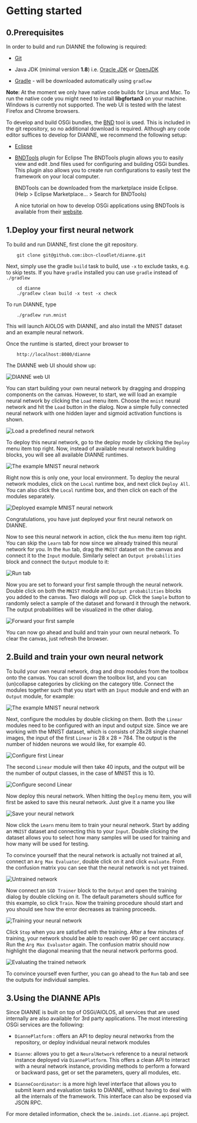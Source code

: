Getting started
===============

0.Prerequisites
---------------

In order to build and run DIANNE the following is required:

- [Git](http://git-scm.com/)

- Java JDK (minimal version **1.8**) i.e. [Oracle JDK](http://www.oracle.com/technetwork/java/javase/downloads/index.html) 
or [OpenJDK](http://openjdk.java.net/)

- [Gradle](http://gradle.org/) - will be downloaded automatically using `gradlew`

**Note**: At the moment we only have native code builds for Linux and Mac. To run the native code you might need to install **libgfortan3** on your machine. Windows is currently not supported. The web UI is tested with the latest Firefox and Chrome browsers. 

To develop and build OSGi bundles, the [BND](http://www.aqute.biz/Bnd/Bnd) tool is used. 
This is included in the git repository, so no additional download is required. Although
any code editor suffices to develop for DIANNE, we recommend the following setup:

- [Eclipse](http://www.eclipse.org/downloads/)

- [BNDTools](http://bndtools.org/) plugin for Eclipse
	The BNDTools plugin allows you to easily view and edit .bnd files used for configuring
	and building OSGi bundles. This plugin also allows you to create run configurations to
	easily test the framework on your local computer.

	BNDTools can be downloaded from the marketplace inside Eclipse. (Help > Eclipse Marketplace... > Search for BNDTools)

	A nice tutorial on how to develop OSGi applications using BNDTools is available from
	their [website](http://bndtools.org/tutorial.html).

1.Deploy your first neural network
----------------------------------

To build and run DIANNE, first clone the git repository.

		git clone git@github.com:ibcn-cloudlet/dianne.git

Next, simply use the gradle `build` task to build, use `-x` to exclude tasks, e.g. to skip tests. If you have `gradle` installed you can use `gradle` instead of `./gradlew`

		cd dianne
		./gradlew clean build -x test -x check
		
To run DIANNE, type

		./gradlew run.mnist

This will launch AIOLOS with DIANNE, and also install the MNIST dataset and an example neural network.

Once the runtime is started, direct your browser to

		http://localhost:8080/dianne
		
The DIANNE web UI should show up:

![DIANNE web UI](figures/1.png)

You can start building your own neural network by dragging and dropping components on the canvas. However, to start, we will load an example neural network by clicking the `Load` menu item. Choose the `mnist` neural network and hit the `Load` button in the dialog. Now a simple fully connected neural network with one hidden layer and sigmoid activation functions is shown.

![Load a predefined neural network](figures/2.png)

To deploy this neural network, go to the deploy mode by clicking the `Deploy` menu item top right. Now, instead of available neural network building blocks, you will see all available DIANNE runtimes.

![The example MNIST neural network](figures/3.png)

 Right now this is only one, your local environment. To deploy the neural network modules, click on the `Local` runtime box, and next click `Deploy All`. You can also click the `Local` runtime box, and then click on each of the modules separately. 

![Deployed example MNIST neural network](figures/4.png)

Congratulations, you have just deployed your first neural network on DIANNE.

Now to see this neural network in action, click the `Run` menu item top right. You can skip the `Learn` tab for now since we already trained this neural network for you. In the `Run` tab, drag the `MNIST` dataset on the canvas and connect it to the `Input` module. Similarly select an `Output probabilities` block and connect the `Output` module to it:

![Run tab](figures/5.png)

Now you are set to forward your first sample through the neural network. Double click on both the `MNIST` module and `Output probabilities` blocks you added to the canvas. Two dialogs will pop up. Click the `Sample` button to randomly select a sample of the dataset and forward it through the network. The output probabilities will be visualized in the other dialog.

![Forward your first sample](figures/6.png)

You can now go ahead and build and train your own neural network. To clear the canvas, just refresh the browser.

2.Build and train your own neural network
-----------------------------------------

To build your own neural network, drag and drop modules from the toolbox onto the canvas. You can scroll down the toolbox list, and you can (un)collapse categories by clicking on the category title.  Connect the modules together such that you start with an `Input` module and end with an `Output` module, for example:

![The example MNIST neural network](figures/7.png)

Next, configure the modules by double clicking on them. Both the `Linear` modules need to be configured with an input and output size. Since we are working with the MNIST dataset, which is consists of 28x28 single channel images, the input of the first `Linear` is 28 x 28 = 784. The output is the number of hidden neurons we would like, for example 40.

![Configure first Linear](figures/8.png)

The second `Linear` module will then take 40 inputs, and the output will be the number of output classes, in the case of MNIST this is 10.

![Configure second Linear](figures/9.png)

Now deploy this neural network. When hitting the `Deploy` menu item, you will first be asked to save this neural network. Just give it a name you like

![Save your neural network](figures/10.png)

Now click the `Learn` menu item to train your neural network. Start by adding an `MNIST` dataset and connecting this to your `Input`. Double clicking the dataset allows you to select how many samples will be used for training and how many will be used for testing. 

To convince yourself that the neural network is actually not trained at all, connect an `Arg Max Evaluator`, double click on it and click `evaluate`. From the confusion matrix you can see that the neural network is not yet trained.

![Untrained network](figures/11.png)

Now connect an `SGD Trainer` block to the `Output` and open the training dialog by double clicking on it. The default parameters should suffice for this example, so click `Train`. Now the training procedure should start and you should see how the error decreases as training proceeds. 

![Training your neural network](figures/12.png)

Click `Stop` when you are satisfied with the training. After a few minutes of training, your network should be able to reach over 90 per cent accuracy. Run the `Arg Max Evaluator` again. The confusion matrix should now highlight the diagonal meaning that the neural network performs good.

![Evaluating the trained network](figures/13.png)

To convince yourself even further, you can go ahead to the `Run` tab and see the outputs for individual samples.


3.Using the DIANNE APIs
-----------------------

Since DIANNE is built on top of OSGi/AIOLOS, all services that are used internally are also available for 3rd party applications. The most interesting OSGi services are the following:

- `DiannePlatform` : offers an API to deploy neural networks from the repository, or deploy individual neural network modules

- `Dianne`: allows you to get a `NeuralNetwork` reference to a neural network instance deployed via `DiannePlatform`. This offers a clean API to interact with a neural network instance, providing methods to perform a forward or backward pass, get or set the parameters, query all modules, etc.

- `DianneCoordinator`: is a more high level interface that allows you to submit learn and evaluation tasks to DIANNE, without having to deal with all the internals of the framework. This interface can also be exposed via JSON RPC. 

For more detailed information, check the `be.iminds.iot.dianne.api` project.


